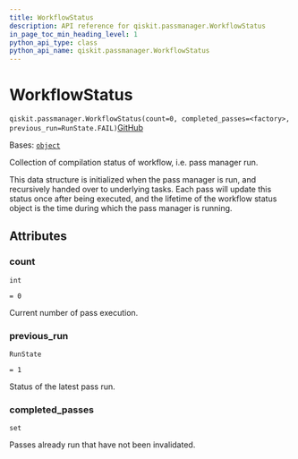 ```yaml
---
title: WorkflowStatus
description: API reference for qiskit.passmanager.WorkflowStatus
in_page_toc_min_heading_level: 1
python_api_type: class
python_api_name: qiskit.passmanager.WorkflowStatus
---
```


# WorkflowStatus

<span id="qiskit.passmanager.WorkflowStatus" />

`qiskit.passmanager.WorkflowStatus(count=0, completed_passes=<factory>, previous_run=RunState.FAIL)`[GitHub](https://github.com/qiskit/qiskit/tree/stable/1.0/qiskit/passmanager/compilation_status.py "view source code")

Bases: [`object`](https://docs.python.org/3/library/functions.html#object "(in Python v3.12)")

Collection of compilation status of workflow, i.e. pass manager run.

This data structure is initialized when the pass manager is run, and recursively handed over to underlying tasks. Each pass will update this status once after being executed, and the lifetime of the workflow status object is the time during which the pass manager is running.

## Attributes

<span id="qiskit.passmanager.WorkflowStatus.count" />

### count

`int`

`= 0`

Current number of pass execution.

<span id="qiskit.passmanager.WorkflowStatus.previous_run" />

### previous\_run

`RunState`

`= 1`

Status of the latest pass run.

<span id="qiskit.passmanager.WorkflowStatus.completed_passes" />

### completed\_passes

`set`

Passes already run that have not been invalidated.

